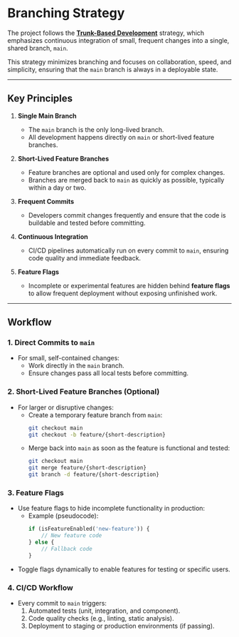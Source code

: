 # Branching Strategy

The project follows the [**Trunk-Based Development**](https://trunkbaseddevelopment.com) strategy, which emphasizes continuous integration of small, frequent
changes into a single, shared branch, `main`.

This strategy minimizes branching and focuses on collaboration, speed, and simplicity, ensuring that the `main` branch
is always in a deployable state.

---

## Key Principles

1. **Single Main Branch**
    - The `main` branch is the only long-lived branch.
    - All development happens directly on `main` or short-lived feature branches.

2. **Short-Lived Feature Branches**
    - Feature branches are optional and used only for complex changes.
    - Branches are merged back to `main` as quickly as possible, typically within a day or two.

3. **Frequent Commits**
    - Developers commit changes frequently and ensure that the code is buildable and tested before committing.

4. **Continuous Integration**
    - CI/CD pipelines automatically run on every commit to `main`, ensuring code quality and immediate feedback.

5. **Feature Flags**
    - Incomplete or experimental features are hidden behind **feature flags** to allow frequent deployment without
      exposing unfinished work.

---

## Workflow

### 1. Direct Commits to `main`

- For small, self-contained changes:
    - Work directly in the `main` branch.
    - Ensure changes pass all local tests before committing.

### 2. Short-Lived Feature Branches (Optional)

- For larger or disruptive changes:
    - Create a temporary feature branch from `main`:
      ```bash
      git checkout main
      git checkout -b feature/{short-description}
      ```
    - Merge back into `main` as soon as the feature is functional and tested:
      ```bash
      git checkout main
      git merge feature/{short-description}
      git branch -d feature/{short-description}
      ```

### 3. Feature Flags

- Use feature flags to hide incomplete functionality in production:
    - Example (pseudocode):
      ```php
      if (isFeatureEnabled('new-feature')) {
          // New feature code
      } else {
          // Fallback code
      }
      ```
- Toggle flags dynamically to enable features for testing or specific users.

### 4. CI/CD Workflow

- Every commit to `main` triggers:
    1. Automated tests (unit, integration, and component).
    2. Code quality checks (e.g., linting, static analysis).
    3. Deployment to staging or production environments (if passing).
